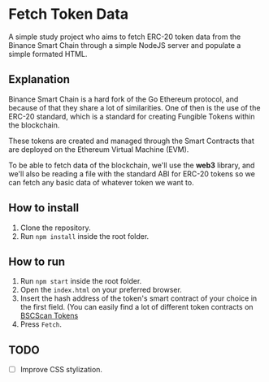 # Fetch Token Data

A simple study project who aims to fetch ERC-20 token data from the Binance Smart Chain through  a simple NodeJS server and populate a simple formated HTML.

## Explanation

Binance Smart Chain is a hard fork of the Go Ethereum protocol, and because of that they share a lot of similarities. One of then is the use of the ERC-20 standard, which is a standard for creating Fungible Tokens within the blockchain.

These tokens are created and managed through the Smart Contracts that are deployed on the Ethereum Virtual Machine (EVM).

To be able to fetch data of the blockchain, we'll use the **web3** library, and we'll also be reading a file with the standard ABI for ERC-20 tokens so we can fetch any basic data of whatever token we want to.

## How to install

1. Clone the repository.
2. Run `npm install` inside the root folder.

## How to run

1. Run `npm start` inside the root folder.
2. Open the `index.html` on your preferred browser.
3. Insert the hash address of the token's smart contract of your choice in the first field. (You can easily find a lot of different token contracts on [BSCScan Tokens](https://bscscan.com/tokens "Block explorer of the Binance Smart Chain")
4. Press `Fetch`.

## TODO
- [ ] Improve CSS stylization.